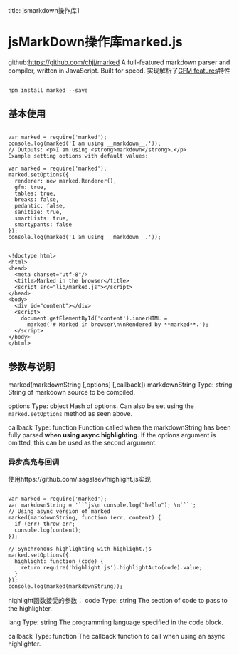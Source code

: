 title: jsmarkdown操作库1 

#  jsMarkDown操作库marked.js 
github:https://github.com/chjj/marked
A full-featured markdown parser and compiler, written in JavaScript. Built for speed.
实现解析了[GFM features](https://help.github.com/categories/writing-on-github/)特性
```

npm install marked --save

```
##  基本使用 
```

var marked = require('marked');
console.log(marked('I am using __markdown__.'));
// Outputs: <p>I am using <strong>markdown</strong>.</p>
Example setting options with default values:

var marked = require('marked');
marked.setOptions({
  renderer: new marked.Renderer(),
  gfm: true,
  tables: true,
  breaks: false,
  pedantic: false,
  sanitize: true,
  smartLists: true,
  smartypants: false
});
console.log(marked('I am using __markdown__.'));

```
```

<!doctype html>
<html>
<head>
  <meta charset="utf-8"/>
  <title>Marked in the browser</title>
  <script src="lib/marked.js"></script>
</head>
<body>
  <div id="content"></div>
  <script>
    document.getElementById('content').innerHTML =
      marked('# Marked in browser\n\nRendered by **marked**.');
  </script>
</body>
</html>

```
##  参数与说明 
marked(markdownString [,options] [,callback])
markdownString
Type: string
String of markdown source to be compiled.

options
Type: object
Hash of options. Can also be set using the`  marked.setOptions ` method as seen above.

callback
Type: function
Function called when the markdownString has been fully parsed **when using async highlighting**. If the options argument is omitted, this can be used as the second argument.

###  异步高亮与回调 
使用https://github.com/isagalaev/highlight.js实现
```

var marked = require('marked');
var markdownString = '```js\n console.log("hello"); \n```';
// Using async version of marked
marked(markdownString, function (err, content) {
  if (err) throw err;
  console.log(content);
});

// Synchronous highlighting with highlight.js
marked.setOptions({
  highlight: function (code) {
    return require('highlight.js').highlightAuto(code).value;
  }
});
console.log(marked(markdownString));

```
highlight函数接受的参数：
code
Type: string
The section of code to pass to the highlighter.

lang
Type: string
The programming language specified in the code block.

callback
Type: function
The callback function to call when using an async highlighter.